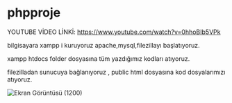 # phpproje

YOUTUBE VİDEO LİNKİ: https://www.youtube.com/watch?v=0hhoBIb5VPk



bilgisayara xampp i kuruyoruz apache,mysql,filezillayı başlatıyoruz.



xampp htdocs folder dosyasına tüm yazdığımız kodları atıyoruz.



filezilladan sunucuya bağlanıyoruz , public html dosyasına kod dosyalarımızı atıyoruz.



![Ekran Görüntüsü (1200)](https://github.com/Lamiserors/phpproje/assets/154334341/24048260-eb5e-454f-9b9e-1a2e8bc47b68)
